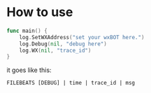 # How to use
```go
func main() {
    log.SetWXAddress("set your wxBOT here.")
    log.Debug(nil, "debug here")
    log.WX(nil, "trace_id")
}
```
it goes like this:

``
FILEBEATS [DEBUG] | time | trace_id | msg
``

